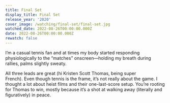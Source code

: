 ```yaml
---
title: Final Set
display_title: Final Set
release_year: '2020'
cover_image: /watching/final-set/final-set.jpg
watched_date: 2022-08-26T00:00:00.000Z
date: 2022-08-26T00:00:00.000Z
rewatch: false
---
```

I’m a casual tennis fan and at times my body started responding physiologically to the “matches” onscreen—holding my breath during rallies, palms slightly sweaty. 

All three leads are great (hi Kristen Scott Thomas, being super French). Even though tennis is the frame, it’s not really about the game. I thought a lot about heist films and their one-last-score setup. You’re rooting for Thomas to win, mostly because it’s a shot at walking away (literally and figuratively) in peace.
